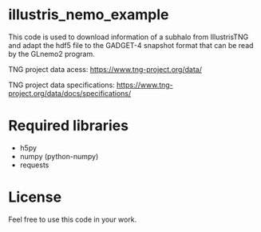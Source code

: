 # illustris_nemo_example
This code is used to download information of a subhalo from IllustrisTNG and adapt the hdf5 file to the GADGET-4 snapshot format that can be read by the GLnemo2 program.

TNG project data acess:
https://www.tng-project.org/data/

TNG project data specifications:
https://www.tng-project.org/data/docs/specifications/

# Required libraries
* h5py
* numpy (python-numpy)
* requests

# License
Feel free to use this code in your work.
